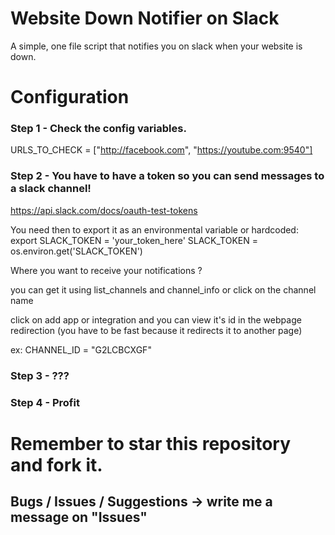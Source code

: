 # Website Down Notifier on Slack

A simple, one file script that notifies you on slack when your website is down.

# Configuration

### Step 1 - Check the config variables.

URLS_TO_CHECK = ["http://facebook.com",
                 "https://youtube.com:9540"]

### Step 2 -  You have to have a token so you can send messages to a slack channel!
https://api.slack.com/docs/oauth-test-tokens

You need then to export it as an environmental variable or hardcoded: export SLACK_TOKEN = 'your_token_here'
SLACK_TOKEN = os.environ.get('SLACK_TOKEN')

Where you want to receive your notifications ?

you can get it using list_channels and channel_info or click on the channel name

click on add app or integration and you can view it's id in the webpage redirection (you have to be fast because it redirects it to another page)

ex: CHANNEL_ID = "G2LCBCXGF"


### Step 3 - ???

### Step 4 - Profit

# Remember to star this repository and fork it.

## Bugs / Issues / Suggestions -> write me a message on "Issues"


